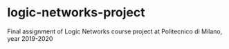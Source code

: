 # logic-networks-project
Final assignment of Logic Networks course project at Politecnico di Milano, year 2019-2020
